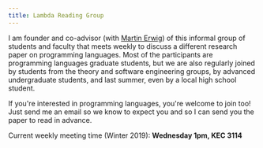 ```yaml
---
title: Lambda Reading Group
---
```


I am founder and co-advisor (with [Martin Erwig][Martin]) of this informal
group of students and faculty that meets weekly to discuss a different research
paper on programming languages. Most of the participants are programming
languages graduate students, but we are also regularly joined by students from
the theory and software engineering groups, by advanced undergraduate students,
and last summer, even by a local high school student.

If you're interested in programming languages, you're welcome to join too! Just
send me an email so we know to expect you and so I can send you the paper to
read in advance.

Current weekly meeting time (Winter 2019): **Wednesday 1pm, KEC 3114**

<!-- 
 * Research talks: **Tuesday 2-3pm** (KEC 3057)
 * Reading group: **Wednesday 1-2pm** (KEC 3057)
-->

[Martin]: https://web.engr.oregonstate.edu/~erwig/
